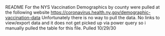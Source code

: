 README
For the NYS Vaccination Demographics by county were pulled at the following website
https://coronavirus.health.ny.gov/demographic-vaccination-data
Unfortunately there is no way to pull the data. No links to view/export data and it does not get picked up via power query so i manually pulled the table for this file.
Pulled 10/29/30